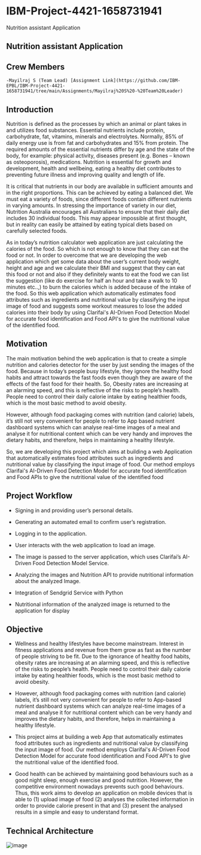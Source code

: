 # IBM-Project-4421-1658731941
Nutrition assistant Application
## Nutrition assistant Application
## Crew Members
    
    -Mayilraj S (Team Lead) [Assignment Link](https://github.com/IBM-EPBL/IBM-Project-4421-1658731941/tree/main/Assignments/Mayilraj%20S%20-%20Team%20Leader)
## Introduction

 Nutrition is defined as the processes by which an animal or plant takes in and utilizes food substances. Essential nutrients include protein, carbohydrate, fat, vitamins, minerals and electrolytes. Normally, 85% of daily energy use is from fat and carbohydrates and 15% from protein.   The required amounts of the essential nutrients differ by age and the state of the body, for example: physical activity, diseases present (e.g. Bones – known as osteoporosis), medications. Nutrition is essential for growth and development, health and wellbeing, eating a healthy diet contributes to preventing future illness and improving quality and length of life. 

  It is critical that nutrients in our body are available in sufficient amounts and in the right proportions. This can be achieved by eating a balanced diet. We must eat a variety of foods, since different foods contain different nutrients in varying amounts. In stressing the importance of variety in our diet, Nutrition Australia encourages all Australians to ensure that their daily diet includes 30 individual foods. This may appear impossible at first thought, but in reality can easily be attained by eating typical diets based on carefully selected foods.
     
   As in today’s nutrition calculator web application are just calculating the calories of the food. So which is not enough to know that they can eat the food or not. In order to overcome that we are developing the web application which get some data about the user’s current body weight, height and age and we calculate their BMI and suggest that they can eat this food or not and also if they definitely wants to eat the food we can list the suggestion (like do exercise for half an hour and take a walk to 10 minutes etc..,) to burn the calories which is added because of the intake of the food. So this web application which automatically estimates food attributes such as ingredients and nutritional value by classifying the input image of food and suggests some workout measures to lose the added calories into their body by using Clarifai's AI-Driven Food Detection Model for accurate food identification and Food API's to give the nutritional value of the identified food.
     
     

## Motivation

The main motivation behind the web application is that to create a simple nutrition and calories detector for the user by just sending the images of the food. Because in today’s people busy lifestyle, they ignore the healthy food habits and attract towards the fast foods even though they are aware of the effects of the fast food for their health. So, Obesity rates are increasing at an alarming speed, and this is reflective of the risks to people’s health. People need to control their daily calorie intake by eating healthier foods, which is the most basic method to avoid obesity.

However, although food packaging comes with nutrition (and calorie) labels, it’s still not very convenient for people to refer to App based nutrient dashboard systems which can analyse real-time images of a meal and analyse it for nutritional content which can be very handy and improves the dietary habits, and therefore, helps in maintaining a healthy lifestyle. 

So, we are developing this project which aims at building a web Application that automatically estimates food attributes such as ingredients and nutritional value by classifying the input image of food. Our method employs Clarifai's AI-Driven Food Detection Model for accurate food identification and Food APIs to give the nutritional value of the identified food


## Project Workflow
- Signing in and providing user’s personal details.

- Generating an automated email to confirm user’s registration.

- Logging in to the application.

- User interacts with the web application to load an image. 

- The image is passed to the server application, which uses Clarifai’s AI-Driven Food Detection Model Service.

- Analyzing the images and Nutrition API to provide nutritional information about the analyzed Image.

- Integration of Sendgrid Service with Python

- Nutritional information of the analyzed image is returned to the application for display

## Objective 

- Wellness and healthy lifestyles have become mainstream. Interest in fitness applications and revenue from them grow as fast as the number of people striving to be fit. Due to the ignorance of healthy food habits, obesity rates are increasing at an alarming speed, and this is reflective of the risks to people’s health. People need to control their daily calorie intake by eating healthier foods, which is the most basic method to avoid obesity.

- However, although food packaging comes with nutrition (and calorie) labels, it’s still not very convenient for people to refer to App-based nutrient dashboard systems which can analyze real-time images of a meal and analyse it for nutritional content which can be very handy and improves the dietary habits, and therefore, helps in maintaining a healthy lifestyle.

- This project aims at building a web App that automatically estimates food attributes such as ingredients and nutritional value by classifying the input image of food. Our method employs Clarifai's AI-Driven Food Detection Model for accurate food identification and Food API's to give the nutritional value of the identified food.

- Good health can be achieved by maintaining good behaviours such as a good night sleep, enough exercise and good nutrition. However, the competitive environment nowadays prevents such good behaviours. Thus, this work aims to develop an application on mobile devices that is able to (1) upload image of food (2) analyses the collected information in order to provide calorie present in that and (3) present the analysed results in a simple and easy to understand format.

## Technical Architecture

![image](https://lh5.googleusercontent.com/HptOGv0lSRnQb1--uqUV-lbXaDQwuSqggE0tHdCTwTBqLVJM5aTd0FIYPhdhsRRwMLA56hW881qT6Ys-6-bqMuEJGlrJLEU8YOLsz5fCg43Mp9YN2vHcR_letaL9jw)
